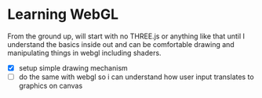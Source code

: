# Learning WebGL

From the ground up, will start with no THREE.js or anything like that until I understand the basics inside out and can be comfortable drawing and manipulating things in webgl including shaders.

- [x] setup simple drawing mechanism
- [ ] do the same with webgl so i can understand how user input translates to graphics on canvas
